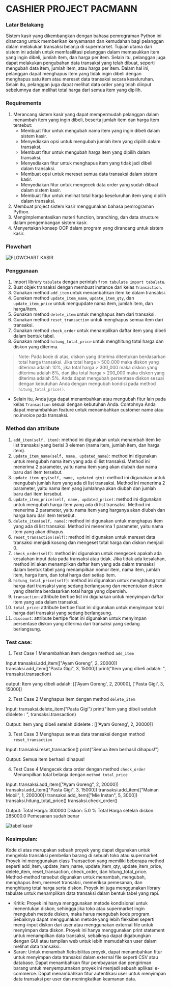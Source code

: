 # CASHIER PROJECT PACMANN

### Latar Belakang

Sistem kasir yang dikembangkan dengan bahasa pemrograman Python ini dirancang untuk memberikan kenyamanan dan kemudahan bagi pelanggan dalam melakukan transaksi belanja di supermarket. Tujuan utama dari sistem ini adalah untuk memfasilitasi pelanggan dalam memasukkan item yang ingin dibeli, jumlah item, dan harga per item. Selain itu, pelanggan juga dapat melakukan pengubahan data transaksi yang telah dibuat, seperti mengubah data item, jumlah item, atau harga per item. Dalam hal ini, pelanggan dapat menghapus item yang tidak ingin dibeli dengan menghapus satu item atau mereset data transaksi secara keseluruhan. Selain itu, pelanggan juga dapat melihat data order yang telah diinput sebelumnya dan melihat total harga dari semua item yang dipilih.

### Requirements

1. Merancang sistem kasir yang dapat mempermudah pelanggan dalam menambah item yang ingin dibeli, beserta jumlah item dan harga item tersebut:
    - Membuat fitur untuk mengubah nama item yang ingin dibeli dalam sistem kasir.
    - Menyediakan opsi untuk mengubah jumlah item yang dipilih dalam transaksi.
    - Membuat fitur untuk mengubah harga item yang dipilih dalam transaksi.
    - Menyediakan fitur untuk menghapus item yang tidak jadi dibeli dalam transaksi.
    - Membuat opsi untuk mereset semua data transaksi dalam sistem kasir.
    - Menyediakan fitur untuk mengecek data order yang sudah dibuat dalam sistem kasir.
    - Membuat fitur untuk melihat total harga keseluruhan item yang dipilih dalam transaksi.
2. Membuat project sistem kasir menggunakan bahasa pemrograman Python.
3. Mengimplementasikan materi function, branching, dan data structure dalam pengembangan sistem kasir.
4. Menyertakan konsep OOP dalam program yang dirancang untuk sistem kasir.

### Flowchart

![FLOWCHART KASIR](https://user-images.githubusercontent.com/112263898/214484345-83c23672-da60-4c0c-ae48-aaa5467ae91c.png)

### Penggunaan

1. Import library `tabulate` dengan perintah `from tabulate import tabulate`.
2. Buat objek transaksi dengan membuat instance dari kelas `Transaction`.
3. Gunakan method `add_item` untuk menambahkan item ke dalam transaksi.
4. Gunakan method `update_item_name`, `update_item_qty`, dan `update_item_price` untuk mengupdate nama item, jumlah item, dan harga/item.
5. Gunakan method `delete_item` untuk menghapus item dari transaksi.
6. Gunakan method `reset_transaction` untuk menghapus semua item dari transaksi.
7. Gunakan method `check_order` untuk menampilkan daftar item yang dibeli dalam bentuk tabel.
8. Gunakan method `hitung_total_price` untuk menghitung total harga dan diskon yang diterima.

> Note: Pada kode di atas, diskon yang diterima ditentukan berdasarkan total harga transaksi. Jika total harga > 500_000 maka diskon yang diterima adalah 10%, jika total harga > 300_000 maka diskon yang diterima adalah 8%, dan jika total harga > 200_000 maka diskon yang diterima adalah 5%. Anda dapat mengubah persentase diskon sesuai dengan kebutuhan Anda dengan mengubah kondisi pada method `hitung_total_price()`.

- Selain itu, Anda juga dapat menambahkan atau mengubah fitur lain pada kelas `Transaction` sesuai dengan kebutuhan Anda. Contohnya Anda dapat menambahkan feature untuk menambahkan customer name atau no.invoice pada transaksi.

### Method dan attribute

1. `add_item(self, item)`: method ini digunakan untuk menambah item ke list transaksi yang berisi 3 elemen (nama item, jumlah item, dan harga item).
2. `update_item_name(self, name, updated_name)`: method ini digunakan untuk mengubah nama item yang ada di list transaksi. Method ini menerima 2 parameter, yaitu nama item yang akan diubah dan nama baru dari item tersebut.
3. `update_item_qty(self, name, updated_qty)`: method ini digunakan untuk mengubah jumlah item yang ada di list transaksi. Method ini menerima 2 parameter, yaitu nama item yang jumlahnya akan diubah dan jumlah baru dari item tersebut.
4. `update_item_price(self, name, updated_price)`: method ini digunakan untuk mengubah harga item yang ada di list transaksi. Method ini menerima 2 parameter, yaitu nama item yang harganya akan diubah dan harga baru dari item tersebut.
5. `delete_item(self, name)`: method ini digunakan untuk menghapus item yang ada di list transaksi. Method ini menerima 1 parameter, yaitu nama item yang akan dihapus.
6. `reset_transaction(self)`: method ini digunakan untuk mereset data transaksi menjadi kosong dan mengeset total harga dan diskon menjadi 0.
7. `check_order(self)`: method ini digunakan untuk mengecek apakah ada kesalahan input data pada transaksi atau tidak. Jika tidak ada kesalahan, method ini akan menampilkan daftar item yang ada dalam transaksi dalam bentuk tabel yang menampilkan nomor item, nama item, jumlah item, harga item, dan total harga dari setiap item.
8. `hitung_total_price(self)`: method ini digunakan untuk menghitung total harga dari transaksi yang sedang berlangsung dan menentukan diskon yang diterima berdasarkan total harga yang diperoleh.
9. `transaction`: attribute bertipe list ini digunakan untuk menyimpan daftar item yang ada dalam transaksi.
10. `total_price`: attribute bertipe float ini digunakan untuk menyimpan total harga dari transaksi yang sedang berlangsung.
11. `discount`: attribute bertipe float ini digunakan untuk menyimpan persentase diskon yang diterima dari transaksi yang sedang berlangsung.

### Test case:
1. Test Case 1
Menambahkan item dengan method `add_item`

Input
transaksi.add_item(["Ayam Goreng", 2, 20000])
transaksi.add_item(["Pasta Gigi", 3, 15000])
print("Item yang dibeli adalah: ", transaksi.transaction)

output:
Item yang dibeli adalah:  [['Ayam Goreng', 2, 20000], ['Pasta Gigi', 3, 15000]]

2. Test Case 2
Menghapus item dengan method `delete_item`

Input:
transaksi.delete_item("Pasta Gigi")
print("Item yang dibeli setelah didelete : ", transaksi.transaction)

Output:
Item yang dibeli setelah didelete :  [['Ayam Goreng', 2, 20000]]

3. Test Case 3
Menghapus semua data transaksi dengan method `reset_transaction`

Input:
transaksi.reset_transaction()
print("Semua item berhasil dihapus!")

Output:
Semua item berhasil dihapus!

4. Test Case 4
Mengecek data order dengan method `check_order`
Menampilkan total belanja dengan `method total_price`

Input:
transaksi.add_item(["Ayam Goreng", 2, 20000])
transaksi.add_item(["Pasta Gigi", 3, 15000])
transaksi.add_item(["Mainan Mobil", 1, 200000])
transaksi.add_item(["Mie Instan", 5, 3000])
transaksi.hitung_total_price()
transaksi.check_order()

Output:
Total Harga:  300000
Diskon:  5.0 %
Total Harga setelah diskon:  285000.0
Pemesanan sudah benar

![tabel kasir](https://user-images.githubusercontent.com/112263898/214578771-67abe312-8031-4476-a046-4ae746224d56.png)

### Kesimpulan:
Kode di atas merupakan sebuah proyek yang dapat digunakan untuk mengelola transaksi pembelian barang di sebuah toko atau supermarket. Proyek ini menggunakan class Transaction yang memiliki beberapa method seperti add_item, update_item_name, update_item_qty, update_item_price, delete_item, reset_transaction, check_order, dan hitung_total_price. Method-method tersebut digunakan untuk menambah, mengubah, menghapus item, mereset transaksi, memeriksa pemesanan, dan menghitung total harga serta diskon. Proyek ini juga menggunakan library tabulate untuk menampilkan data transaksi dalam bentuk tabel yang rapi.

   - Kritik:
Proyek ini hanya menggunakan metode kondisional untuk menentukan diskon, sehingga jika toko atau supermarket ingin mengubah metode diskon, maka harus mengubah kode program. Sebaiknya dapat menggunakan metode yang lebih fleksibel seperti meng-input diskon dari user atau menggunakan external file untuk menyimpan data diskon.
Proyek ini hanya menggunakan print statement untuk menampilkan data transaksi, sebaiknya dapat digabungkan dengan GUI atau tampilan web untuk lebih memudahkan user dalam melihat data transaksi.
   - Saran:
Untuk menambah fleksibilitas proyek, dapat menambahkan fitur untuk menyimpan data transaksi dalam external file seperti CSV atau database.
Dapat menambahkan fitur pembayaran dan pengiriman barang untuk menyempurnakan proyek ini menjadi sebuah aplikasi e-commerce.
Dapat menambahkan fitur autentikasi user untuk menyimpan data transaksi per user dan meningkatkan keamanan data.
